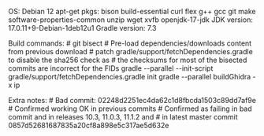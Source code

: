 OS: Debian 12
apt-get pkgs: bison build-essential curl flex g++ gcc git make software-properties-common unzip wget xvfb openjdk-17-jdk
JDK version: 17.0.11+9-Debian-1deb12u1
Gradle version: 7.3

Build commands:
    # git bisect
    # Pre-load dependencies/downloads content from previous download
    # patch gradle/support/fetchDependencies.gradle to disable the sha256 check as
    #     the checksums for most of the bisected commits are incorrect for the FIDs
    gradle --parallel --init-script gradle/support/fetchDependencies.gradle init
    gradle --parallel buildGhidra -x ip

Extra notes:
    # Bad commit: 02248d2251ec4da62c1d8fbcda1503c89dd7af9e
    # Confirmed working OK in previous commits
    # Confirmed as failing in bad commit and in releases 10.3, 11.0.3, 11.1.2 and
    #     in latest master commit 0857d52681687835a20cf8a898e5c317ae5d632e

